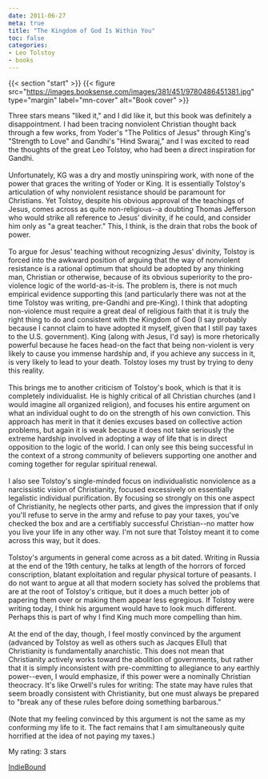 ```yaml
---
date: 2011-06-27
meta: true
title: "The Kingdom of God Is Within You"
toc: false
categories:
- Leo Tolstoy
- books
---
```


{{< section "start" >}}
{{< figure src="https://images.booksense.com/images/381/451/9780486451381.jpg" type="margin" label="mn-cover" alt="Book cover" >}}

Three stars means "liked it," and I did like it, but this book was definitely a disappointment. I had been tracing nonviolent Christian thought back through a few works, from Yoder's "The Politics of Jesus" through King's "Strength to Love" and Gandhi's "Hind Swaraj," and I was excited to read the thoughts of the great Leo Tolstoy, who had been a direct inspiration for Gandhi.<br /><br />Unfortunately, KG was a dry and mostly uninspiring work, with none of the power that graces the writing of Yoder or King. It is essentially Tolstoy's articulation of why nonviolent resistance should be paramount for Christians. Yet Tolstoy, despite his obvious approval of the teachings of Jesus, comes across as quite non-religious--a doubting Thomas Jefferson who would strike all reference to Jesus' divinity, if he could, and consider him only as "a great teacher." This, I think, is the drain that robs the book of power.<br /><br />To argue for Jesus' teaching without recognizing Jesus' divinity, Tolstoy is forced into the awkward position of arguing that the way of nonviolent resistance is a rational optimum that should be adopted by any thinking man, Christian or otherwise, because of its obvious superiority to the pro-violence logic of the world-as-it-is. The problem is, there is not much empirical evidence supporting this (and particularly there was not at the time Tolstoy was writing, pre-Gandhi and pre-King). I think that adopting non-violence must require a great deal of religious faith that it is truly the right thing to do and consistent with the Kingdom of God (I say probably because I cannot claim to have adopted it myself, given that I still pay taxes to the U.S. government). King (along with Jesus, I'd say) is more rhetorically powerful because he faces head-on the fact that being non-violent is very likely to cause you immense hardship and, if you achieve any success in it, is very likely to lead to your death. Tolstoy loses my trust by trying to deny this reality.<br /><br />This brings me to another criticism of Tolstoy's book, which is that it is completely individualist. He is highly critical of all Christian churches (and I would imagine all organized religion), and focuses his entire argument on what an individual ought to do on the strength of his own conviction. This approach has merit in that it denies excuses based on collective action problems, but again it is weak because it does not take seriously the extreme hardship involved in adopting a way of life that is in direct opposition to the logic of the world. I can only see this being successful in the context of a strong community of believers supporting one another and coming together for regular spiritual renewal.<br /><br />I also see Tolstoy's single-minded focus on individualistic nonviolence as a narcissistic vision of Christianity, focused excessively on essentially legalistic individual purification. By focusing so strongly on this one aspect of Christianity, he neglects other parts, and gives the impression that if only you'll refuse to serve in the army and refuse to pay your taxes, you've checked the box and are a certifiably successful Christian--no matter how you live your life in any other way. I'm not sure that Tolstoy meant it to come across this way, but it does.<br /><br />Tolstoy's arguments in general come across as a bit dated. Writing in Russia at the end of the 19th century, he talks at length of the horrors of forced conscription, blatant exploitation and regular physical torture of peasants. I do not want to argue at all that modern society has solved the problems that are at the root of Tolstoy's critique, but it does a much better job of papering them over or making them appear less egregious. If Tolstoy were writing today, I think his argument would have to look much different. Perhaps this is part of why I find King much more compelling than him.<br /><br />At the end of the day, though, I feel mostly convinced by the argument (advanced by Tolstoy as well as others such as Jacques Ellul) that Christianity is fundamentally anarchistic. This does not mean that Christianity actively works toward the abolition of governments, but rather that it is simply inconsistent with pre-committing to allegiance to any earthly power--even, I would emphasize, if this power were a nominally Christian theocracy. It's like Orwell's rules for writing: The state may have rules that seem broadly consistent with Christianity, but one must always be prepared to "break any of these rules before doing something barbarous." <br /><br />(Note that my feeling convinced by this argument is not the same as my conforming my life to it. The fact remains that I am simultaneously quite horrified at the idea of not paying my taxes.)

My rating: 3 stars  

[IndieBound](https://www.indiebound.org/book/9780486451381)
